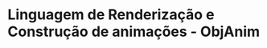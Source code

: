 Linguagem de Renderização e Construção de animações - ObjAnim
=============================================================
